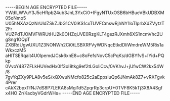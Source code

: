 -----BEGIN AGE ENCRYPTED FILE-----
YWdlLWVuY3J5cHRpb24ub3JnL3YxCi0+IFgyNTUxOSB6bHBueVBkUDBXM05oNmo5
U05hNXAzQzNrUldZSkZJbG1CV0lKS1cxTUVFCmswRjhNY1loTlprbXdZVytzT2Fr
VUZPdTJOMVFWRUtHU2k0OHZqUVE0RzgKLT4gezRJXmh6XS1ncmVhc2UgSng1OQpT
ZXBRdUgwUXU1Z3NONWh2Ci0tLSBXRFVyWDNqcEtkdDliWmdreWM5Ris1aWkxczM5
aHlTSERqait4U0lpemdJCsk6xnE8+c8oFefsNovC5cPqKs/dGBYfvS+lYid+PQkp
0VvoY487ZFLkHUVedHx0If3oI8tkg9ef2tLGoliCcv/0VKhvJ+jUfwCW2kx54W/8
7gvYqZXy9PLA8v5eS/xQXwuNMcfo825c2aEppsluQp6JNmAk8Z7+vRXFgvk4Prer
cAkX2bpxTfNJ7dS8P7LEKA8sMgi1d5ZpqrRp3crpU+0TVF8K5kTj3X8A4Sgfx4HO
Zr/KacbyVGdrWHs=
-----END AGE ENCRYPTED FILE-----
